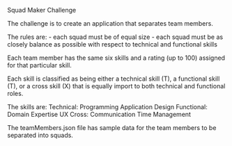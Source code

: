 Squad Maker Challenge

The challenge is to create an application that separates team members.

The rules are:
	- each squad must be of equal size
	- each squad must be as closely balance as possible with respect to technical and functional skills

Each team member has the same six skills and a rating (up to 100) assigned for that particular skill. 

Each skill is classified as being either a technical skill (T), a functional skill (T), or a cross skill (X) that is equally import to both technical and functional roles.

The skills are:
	Technical:
		Programming
		Application Design
	Functional:
		Domain Expertise
		UX
	Cross:
		Communication
		Time Management

The teamMembers.json file has sample data for the team members to be separated into squads.



